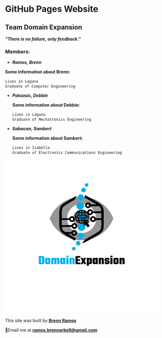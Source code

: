 # GitHub Pages Website

## Team Domain Expansion

***"There is no failure, only feedback."***

### Members:

- ***Ramos, Brenn***
 
 **Some information about Brenn:**
  ```
  Lives in Laguna
  Graduate of Computer Engineering
  ```

- ***Patuasic, Debbie***
  
  **Some information about Debbie:**
   ```
   Lives in Laguna
   Graduate of Mechatronics Engineering
   ```

- ***Sabacan, Sambert***
  
  **Some information about Sambert:**
   ```
   Lives in Isabella
   Graduate of Electronics Communications Engineering
   ```
   
![This is our logo](https://github.com/brenn-r/brenn-r.github.io/blob/main/images/logo.jpeg/)

This site was built by **[Brenn Ramos](https://www.linkedin.com/in/brenn-ramos-353862221)**

📧Email me at **ramos.brennarbell@gmail.com**
